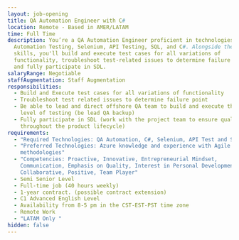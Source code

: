 ```yaml
---
layout: job-opening
title: QA Automation Engineer with C#
location: Remote - Based in AMER/LATAM
time: Full Time
description: You’re a QA Automation Engineer proficient in technologies such as
  Automation Testing, Selenium, API Testing, SQL, and C#. Alongside these
  skills, you'll build and execute test cases for all variations of
  functionality, troubleshoot test-related issues to determine failure point,s
  and fully participate in SDL.
salaryRange: Negotiable
staffAugmentation: Staff Augmentation
responsibilities:
  - Build and Execute test cases for all variations of functionality
  - Troubleshoot test related issues to determine failure point
  - Be able to lead and direct offshore QA team to build and execute the right
    level of testing (be lead QA backup)
  - Fully participate in SDL (work with the project team to ensure quality
    throughout the product lifecycle)
requirements:
  - "Required Technologies: QA Automation, C#, Selenium, API Test and SQL"
  - "Preferred Technologies: Azure knowledge and experience with Agile
    methodologies"
  - "Competencies: Proactive, Innovative, Entrepreneurial Mindset,
    Communication, Emphasis on Quality, Interest in Personal Development,
    Collaborative, Positive, Team Player"
  - Semi Senior Level
  - Full-time job (40 hours weekly)
  - 1-year contract. (possible contract extension)
  - C1 Advanced English Level
  - Availability from 8-5 pm in the CST-EST-PST time zone
  - Remote Work
  - "LATAM Only "
hidden: false
---
```

